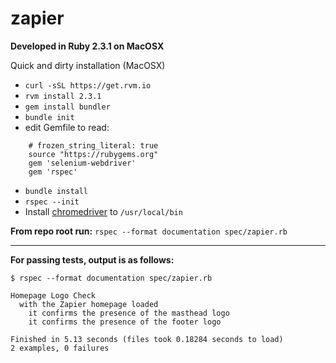 # zapier

**Developed in Ruby 2.3.1 on MacOSX**

Quick and dirty installation (MacOSX)
* `curl -sSL https://get.rvm.io`
* `rvm install 2.3.1`
* `gem install bundler`
* `bundle init`
* edit Gemfile to read: 
```
    # frozen_string_literal: true
    source "https://rubygems.org"
    gem 'selenium-webdriver'
    gem 'rspec'
```
* `bundle install`
* `rspec --init`
* Install [chromedriver](https://sites.google.com/a/chromium.org/chromedriver/) to `/usr/local/bin`

**From repo root run:**
`rspec --format documentation spec/zapier.rb`

-----
**For passing tests, output is as follows:**
```
$ rspec --format documentation spec/zapier.rb

Homepage Logo Check
  with the Zapier homepage loaded
    it confirms the presence of the masthead logo
    it confirms the presence of the footer logo

Finished in 5.13 seconds (files took 0.18284 seconds to load)
2 examples, 0 failures
```
